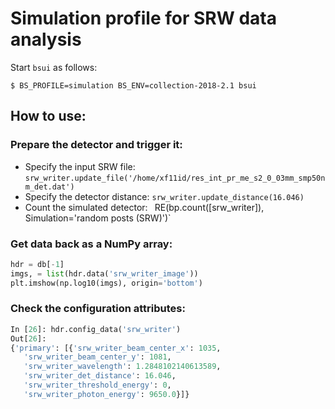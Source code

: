 # Simulation profile for SRW data analysis

Start `bsui` as follows:
```
$ BS_PROFILE=simulation BS_ENV=collection-2018-2.1 bsui
```

How to use:
----

### Prepare the detector and trigger it:

- Specify the input SRW file:
  `srw_writer.update_file('/home/xf11id/res_int_pr_me_s2_0_03mm_smp50nm_det.dat')`
- Specify the detector distance:
  `srw_writer.update_distance(16.046)`
- Count the simulated detector:
` `RE(bp.count([srw_writer]), Simulation='random posts (SRW)')`

### Get data back as a NumPy array:
```python
hdr = db[-1]
imgs, = list(hdr.data('srw_writer_image'))
plt.imshow(np.log10(imgs), origin='bottom')
```

### Check the configuration attributes:
```python
In [26]: hdr.config_data('srw_writer')
Out[26]: 
{'primary': [{'srw_writer_beam_center_x': 1035,
   'srw_writer_beam_center_y': 1081,
   'srw_writer_wavelength': 1.2848102140613589,
   'srw_writer_det_distance': 16.046,
   'srw_writer_threshold_energy': 0,
   'srw_writer_photon_energy': 9650.0}]}
```
